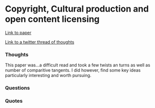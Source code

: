 # Copyright, Cultural production and open content licensing

 [Link to paper](http://ijlt.in/wp-content/uploads/2015/08/Liang-Copyright-Cultural-Production-and-Open-Content-Licensing-1-Indian-J.-L.-Tech.-96.pdf)
 
 [Link to a twitter thread of thoughts](https://twitter.com/EriolDoesDesign/status/1375044372664836096?s=20)
 
 ### Thoughts
 
 This paper was...a difficult read and took a few twists an turns as well as number of comparitive tangents. I did however, 
 find some key ideas particularly interesting and worth pursuing.
 
 
 ### Questions
 
 
 ### Quotes
